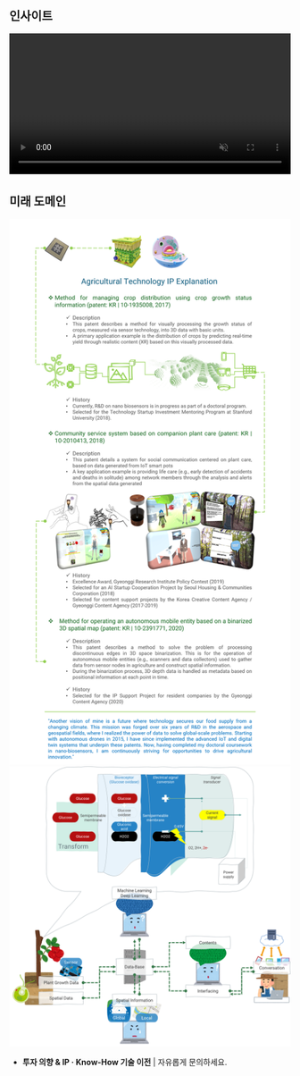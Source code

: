 ## 인사이트

<video width="100%" style="max-width: 1504px; height: auto;" autoplay loop muted playsinline>
  <source src="/assets/videos/worflogy_solution_application.mp4" type="video/mp4">
</video>

<div id="giscus-container"></div>

## 미래 도메인

![CEO IP 소개](/assets/articles/CI_research.png)
![CEO 현재 연구 소개](/assets/articles/CI_current.png)

- **투자 의향 & IP · Know-How 기술 이전** | 자유롭게 문의하세요.